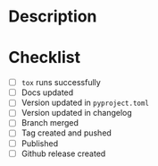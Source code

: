 # Description

<!-- add a description of your changes here -->

# Checklist

- [ ] ``tox`` runs successfully
- [ ] Docs updated
- [ ] Version updated in ``pyproject.toml``
- [ ] Version updated in changelog
- [ ] Branch merged
- [ ] Tag created and pushed
- [ ] Published
- [ ] Github release created

